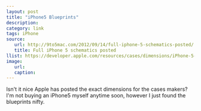 ```yaml
---
layout: post
title: "iPhone5 Blueprints"
description:
category: link
tags: iPhone
source:
   url: http://9to5mac.com/2012/09/14/full-iphone-5-schematics-posted/
   title: Full iPhone 5 schematics posted
llist: https://developer.apple.com/resources/cases/dimensions/iPhone-5-dimensions.pdf
image:
   url:
   caption:
---
```


Isn't it nice Apple has posted the exact dimensions for the cases makers? I'm not buying an iPhone5 myself anytime soon, however I just found the blueprints nifty.
